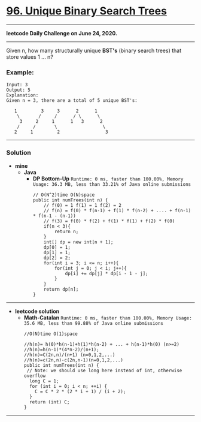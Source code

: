 # [96. Unique Binary Search Trees](https://leetcode.com/problems/unique-binary-search-trees/)

---

**leetcode Daily Challenge on June 24, 2020.**

---

Given n, how many structurally unique **BST's** (binary search trees) that store values 1 ... n?

### Example:
```
Input: 3
Output: 5
Explanation:
Given n = 3, there are a total of 5 unique BST's:

   1         3     3      2      1
    \       /     /      / \      \
     3     2     1      1   3      2
    /     /       \                 \
   2     1         2                 3
```

---


### Solution
* **mine**
  * **Java**
    * **DP Bottom-Up** `Runtime: 0 ms, faster than 100.00%, Memory Usage: 36.3 MB, less than 33.21% of Java online submissions`
      ```
      // O(N^2)time O(N)space
      public int numTrees(int n) {
          // f(0) = 1 f(1) = 1 f(2) = 2
          // f(n) = f(0) * f(n-1) + f(1) * f(n-2) + .... + f(n-1) * f(n-1 - (n-1))
          // f(3) = f(0) * f(2) + f(1) * f(1) + f(2) * f(0)
          if(n < 3){
              return n;
          }
          int[] dp = new int[n + 1];
          dp[0] = 1;
          dp[1] = 1;
          dp[2] = 2;
          for(int i = 3; i <= n; i++){
              for(int j = 0; j < i; j++){
                  dp[i] += dp[j] * dp[i - 1 - j];
              }   
          }
          return dp[n];
      }
      ```
  
---

* **leetcode solution**
  * **Math-Catalan** `Runtime: 0 ms, faster than 100.00%, Memory Usage: 35.6 MB, less than 99.88% of Java online submissions`
    ```
    //O(N)time O(1)space

    //h(n)= h(0)*h(n-1)+h(1)*h(n-2) + ... + h(n-1)*h(0) (n>=2)
    //h(n)=h(n-1)*(4*n-2)/(n+1);
    //h(n)=C(2n,n)/(n+1) (n=0,1,2,...)
    //h(n)=c(2n,n)-c(2n,n-1)(n=0,1,2,...)
    public int numTrees(int n) {
     // Note: we should use long here instead of int, otherwise overflow
      long C = 1;
      for (int i = 0; i < n; ++i) {
        C = C * 2 * (2 * i + 1) / (i + 2);
      }
      return (int) C;
    }
    ```


---

